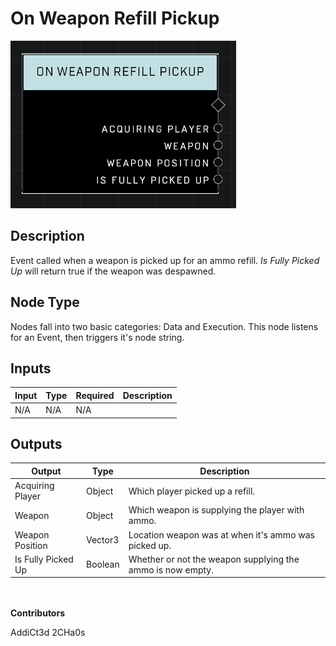 # On Weapon Refill Pickup
![](../../../.gitbook/assets/on-weapon-refill-pickup.png)
## Description
Event called when a weapon is picked up for an ammo refill. *Is Fully Picked Up* will return true if the weapon was despawned.

## Node Type
Nodes fall into two basic categories: Data and Execution. This node listens for an Event, then triggers it's node string.

## Inputs
| Input | Type | Required | Description |
|------------------|------------------|----------|--------------------------------------------------------------|
| N/A | N/A | N/A | |

## Outputs
| Output | Type | Description |
|------------------|------------------|--------------------------------------------------------------|
| Acquiring Player | Object | Which player picked up a refill.|
| Weapon | Object | Which weapon is supplying the player with ammo.|
| Weapon Position | Vector3 | Location weapon was at when it's ammo was picked up.|
| Is Fully Picked Up | Boolean | Whether or not the weapon supplying the ammo is now empty.|

\
\
**Contributors**

AddiCt3d 2CHa0s